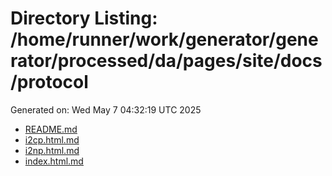 # Directory Listing: /home/runner/work/generator/generator/processed/da/pages/site/docs/protocol
Generated on: Wed May  7 04:32:19 UTC 2025

- [README.md](README.md)
- [i2cp.html.md](i2cp.html.md)
- [i2np.html.md](i2np.html.md)
- [index.html.md](index.html.md)
